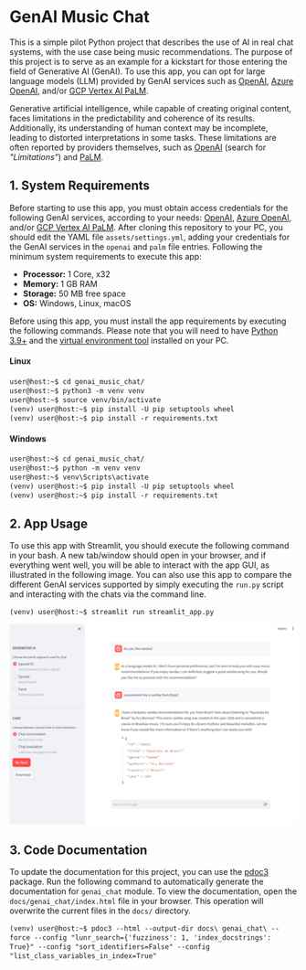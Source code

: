 # GenAI Music Chat

This is a simple pilot Python project that describes the use of AI in real chat systems, with the use case being music recommendations. 
The purpose of this project is to serve as an example for a kickstart for those entering the field of Generative AI (GenAI). 
To use this app, you can opt for large language models (LLM) provided by GenAI services such as [OpenAI](https://openai.com/), [Azure OpenAI](https://azure.microsoft.com/en-us/products/ai-services/openai-service/), and/or [GCP Vertex AI PaLM](https://cloud.google.com/vertex-ai).

Generative artificial intelligence, while capable of creating original content, faces limitations in the predictability and coherence of its results. 
Additionally, its understanding of human context may be incomplete, leading to distorted interpretations in some tasks.
These limitations are often reported by providers themselves, such as [OpenAI](https://openai.com/blog/chatgpt) (search for _"Limitations"_) and [PaLM](https://cloud.google.com/vertex-ai/docs/generative-ai/learn/responsible-ai#limitations).


## 1. System Requirements

Before starting to use this app, you must obtain access credentials for the following GenAI services, according to your needs: [OpenAI](https://platform.openai.com/account/api-keys), [Azure OpenAI](https://learn.microsoft.com/en-us/azure/ai-services/openai/reference), and/or [GCP Vertex AI PaLM](https://cloud.google.com/vertex-ai/docs/workbench/reference/authentication#client-libs). 
After cloning this repository to your PC, you should edit the YAML file `assets/settings.yml`, adding your credentials for the GenAI services in the `openai` and `palm` file entries.
Following the minimum system requirements to execute this app:

- **Processor:** 1 Core, x32
- **Memory:** 1 GB RAM
- **Storage:** 50 MB free space
- **OS:** Windows, Linux, macOS

Before using this app, you must install the app requirements by executing the following commands.
Please note that you will need to have [Python 3.9+](https://www.python.org/) and the [virtual environment tool](https://docs.python.org/3/library/venv.html) installed on your PC.


#### Linux

```console
user@host:~$ cd genai_music_chat/
user@host:~$ python3 -m venv venv
user@host:~$ source venv/bin/activate
(venv) user@host:~$ pip install -U pip setuptools wheel
(venv) user@host:~$ pip install -r requirements.txt
```

#### Windows

```console
user@host:~$ cd genai_music_chat/
user@host:~$ python -m venv venv
user@host:~$ venv\Scripts\activate
(venv) user@host:~$ pip install -U pip setuptools wheel
(venv) user@host:~$ pip install -r requirements.txt
```


## 2. App Usage

To use this app with Streamlit, you should execute the following command in your bash.
A new tab/window should open in your browser, and if everything went well, you will be able to interact with the app GUI, as illustrated in the following image. 
You can also use this app to compare the different GenAI services supported by simply executing the `run.py` script and interacting with the chats via the command line.

```console
(venv) user@host:~$ streamlit run streamlit_app.py
```

![genai_music_chat.png](genai_music_chat.png)


## 3. Code Documentation

To update the documentation for this project, you can use the [pdoc3](https://pdoc3.github.io/pdoc/) package. 
Run the following command to automatically generate the documentation for `genai_chat` module.
To view the documentation, open the `docs/genai_chat/index.html` file in your browser.
This operation will overwrite the current files in the `docs/` directory.

```console
(venv) user@host:~$ pdoc3 --html --output-dir docs\ genai_chat\ --force --config "lunr_search={'fuzziness': 1, 'index_docstrings': True}" --config "sort_identifiers=False" --config "list_class_variables_in_index=True"
```
